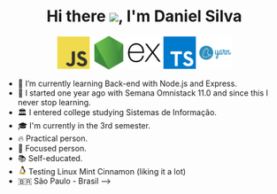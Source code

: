 ### <h1 align="center">Hi there <img src="https://raw.githubusercontent.com/kaueMarques/kaueMarques/master/hi.gif" width="30px">, I'm Daniel Silva</h1>
<p align="center">
<img src="https://raw.githubusercontent.com/devicons/devicon/master/icons/javascript/javascript-original.svg" alt="javascript" width="60" height="60"/>
<img src="https://raw.githubusercontent.com/devicons/devicon/master/icons/nodejs/nodejs-original.svg" alt="nodejs" width="60" height="60"/>
<img src="https://raw.githubusercontent.com/devicons/devicon/master/icons/express/express-original.svg" alt="express" width="60" height="60"/>
<img src="https://raw.githubusercontent.com/devicons/devicon/master/icons/typescript/typescript-original.svg" alt="express" width="60" height="60"/>
<img src="https://raw.githubusercontent.com/devicons/devicon/master/icons/yarn/yarn-original-wordmark.svg" alt="express" width="60" height="60"/>
</p><p align="center">
  
</p>

- 🚀 I’m currently learning Back-end with Node.js and Express.
- 🏁 I started one year ago with Semana Omnistack 11.0 and since this I never stop learning.
- 🏛️ I entered college studying Sistemas de Informação.
- 🎓 I'm currently in the 3rd semester.
- 🔥 Practical person.
- 🎯 Focused person.
- 📚 Self-educated.
- <img src="https://raw.githubusercontent.com/devicons/devicon/master/icons/linux/linux-original.svg" alt="express" width="15" height="15"/> Testing Linux Mint Cinnamon (liking it a lot)
- 🇧🇷 São Paulo - Brasil
-->
